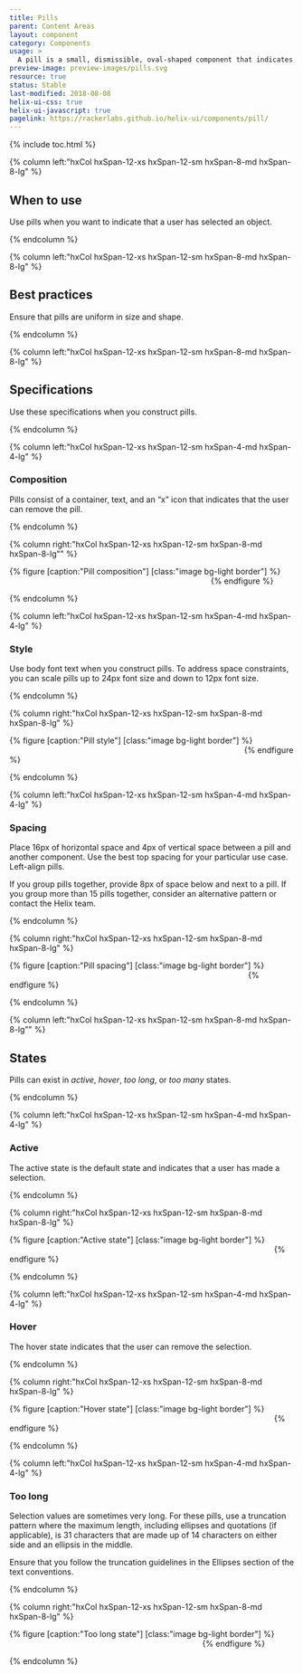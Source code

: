 ```yaml
---
title: Pills
parent: Content Areas
layout: component
category: Components
usage: >
  A pill is a small, dismissible, oval-shaped component that indicates selection. Use pills to provide feedback for selected keyword search terms, an input text search, or the name of a server selected by the user. You can represent any selectable object with a pill.
preview-image: preview-images/pills.svg
resource: true
status: Stable
last-modified: 2018-08-08
helix-ui-css: true
helix-ui-javascript: true
pagelink: https://rackerlabs.github.io/helix-ui/components/pill/
---
```


{% include toc.html %}

<section class="static-section" markdown="1">

<div class="hxRow" markdown="1">

{% column left:"hxCol hxSpan-12-xs hxSpan-12-sm hxSpan-8-md hxSpan-8-lg" %}

## When to use

Use pills when you want to indicate that a user has selected an object.

{% endcolumn %}

</div>

</section>

<section class="static-section" markdown="1">

<div class="hxRow" markdown="1">

{% column left:"hxCol hxSpan-12-xs hxSpan-12-sm hxSpan-8-md hxSpan-8-lg" %}

## Best practices

Ensure that pills are uniform in size and shape.

{% endcolumn %}

</div>

</section>

<section class="static-section" markdown="1">

<div class="hxRow" markdown="1">

{% column left:"hxCol hxSpan-12-xs hxSpan-12-sm hxSpan-8-md hxSpan-8-lg" %}

## Specifications
Use these specifications when you construct pills.

{% endcolumn %}

</div>

</section>

<section class="static-section" markdown="1">

<div class="hxRow" markdown="1">

{% column left:"hxCol hxSpan-12-xs hxSpan-12-sm hxSpan-4-md hxSpan-4-lg" %}

### Composition

Pills consist of a container, text, and an “x” icon that indicates that the user can remove the pill.

{% endcolumn %}

{% column right:"hxCol hxSpan-12-xs hxSpan-12-sm hxSpan-8-md hxSpan-8-lg"" %}

{% figure [caption:"Pill composition"] [class:"image bg-light border"] %}
<embed src="{{site.url}}/assets/images/components/content-areas/pills/pills-composition.png" width="352px"/>
{% endfigure %}

{% endcolumn %}

</div>

</section>

<section class="static-section" markdown="1">

<div class="hxRow" markdown="1">

{% column left:"hxCol hxSpan-12-xs hxSpan-12-sm hxSpan-4-md hxSpan-4-lg" %}

### Style

Use body font text when you construct pills. To address space constraints, you can scale pills up to 24px font size and down to 12px font size.

{% endcolumn %}

{% column right:"hxCol hxSpan-12-xs hxSpan-12-sm hxSpan-8-md hxSpan-8-lg" %}

{% figure [caption:"Pill style"] [class:"image bg-light border"] %}
<embed src="{{site.url}}/assets/images/components/content-areas/pills/pills-style.png" width="411px"/>
{% endfigure %}

{% endcolumn %}

</div>

</section>

<section class="static-section" markdown="1">

<div class="hxRow" markdown="1">

{% column left:"hxCol hxSpan-12-xs hxSpan-12-sm hxSpan-4-md hxSpan-4-lg" %}

### Spacing

Place 16px of horizontal space and 4px of vertical space between a pill and another component. Use the best top spacing for your particular use case. Left-align pills.

If you group pills together, provide 8px of space below and next to a pill. If you group more than 15 pills together, consider an alternative pattern or contact the Helix team.

{% endcolumn %}

{% column right:"hxCol hxSpan-12-xs hxSpan-12-sm hxSpan-8-md hxSpan-8-lg" %}

{% figure [caption:"Pill spacing"] [class:"image bg-light border"] %}
<embed src="{{site.url}}/assets/images/components/content-areas/pills/pills-spacing.png" width="418px"/>
{% endfigure %}

{% endcolumn %}

</div>

</section>

<section class="static-section" markdown="1">

<div class="hxRow" markdown="1">

{% column left:"hxCol hxSpan-12-xs hxSpan-12-sm hxSpan-8-md hxSpan-8-lg"" %}

## States

Pills can exist in *active*, *hover*, *too long*, or *too many* states.

{% endcolumn %}

</div>

</section>

<section class="static-section" markdown="1">

<div class="hxRow" markdown="1">

{% column left:"hxCol hxSpan-12-xs hxSpan-12-sm hxSpan-4-md hxSpan-4-lg" %}

### Active

The active state is the default state and indicates that a user has made a selection.

{% endcolumn %}

{% column right:"hxCol hxSpan-12-xs hxSpan-12-sm hxSpan-8-md hxSpan-8-lg" %}

{% figure [caption:"Active state"] [class:"image bg-light border"] %}
<embed src="{{site.url}}/assets/images/components/content-areas/pills/pills-states-active.png" width="464px"/>
{% endfigure %}

{% endcolumn %}

</div>

</section>

<section class="static-section" markdown="1">

<div class="hxRow" markdown="1">

{% column left:"hxCol hxSpan-12-xs hxSpan-12-sm hxSpan-4-md hxSpan-4-lg" %}

### Hover
The hover state indicates that the user can remove the selection.

{% endcolumn %}

{% column right:"hxCol hxSpan-12-xs hxSpan-12-sm hxSpan-8-md hxSpan-8-lg" %}

{% figure [caption:"Hover state"] [class:"image bg-light border"] %}
<embed src="{{site.url}}/assets/images/components/content-areas/pills/pills-states-hover.png" width="464px"/>
{% endfigure %}

{% endcolumn %}

</div>

</section>

<section class="static-section" markdown="1">

<div class="hxRow" markdown="1">

{% column left:"hxCol hxSpan-12-xs hxSpan-12-sm hxSpan-4-md hxSpan-4-lg" %}

### Too long
Selection values are sometimes very long. For these pills, use a truncation pattern where the maximum length, including ellipses and quotations (if applicable), is 31 characters that are made up of 14 characters on either side and an ellipsis in the middle.

Ensure that you follow the truncation guidelines in the Ellipses section of the text conventions.

{% endcolumn %}

{% column right:"hxCol hxSpan-12-xs hxSpan-12-sm hxSpan-8-md hxSpan-8-lg" %}

{% figure [caption:"Too long state"] [class:"image bg-light border"] %}
<embed src="{{site.url}}/assets/images/components/content-areas/pills/pills-too_long.png" width="337px"/>
{% endfigure %}

{% endcolumn %}

</div>

</section>
